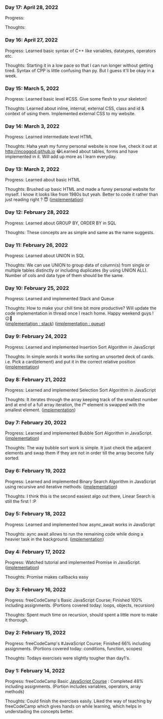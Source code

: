 [//]: # (Copy this template)
<!---
### Day 16: April 27, 2022

Progress: Learned basic syntax of C++ and executed the "Hello World!" program on my machine.

Thoughts:  I still believe it'll be okay in a week
-->
### Day 17: April 28, 2022

Progress: 

Thoughts:
### Day 16: April 27, 2022 

Progress: Learned basic syntax of C++ like variables, datatypes, operators etc.

Thoughts: Starting it in a low pace so that I can run longer without getting tired. Syntax of CPP is little confusing than py. But I guess it'll be okay in a week.
### Day 15: March 5, 2022 

Progress: Learned basic level #CSS. Give some flesh to your skeleton! 

Thoughts: Learned about inline, internal, external CSS, class and id & context of using them. Implemented external CSS to my website. 
### Day 14: March 3, 2022 

Progress: Learned intermediate level HTML 

Thoughts: Haha yeah my funny personal website is now live, check it out at http://incoggod.github.io 😂Learned about tables, forms and have implemented in it. Will add up more as I learn everyday.

### Day 13: March 2, 2022 

Progress: Learned about basic HTML 

Thoughts: Brushed up basic HTML and made a funny personal website for myself. I know it looks like from 1980s but yeah. Better to code it rather than just reading right ? 😇
([implementation](https://github.com/incogGod/100-days-of-code/blob/9c18435ec4dfbe055d0421dd574d8308437605a6/web-development/html-personal-site/index.html))
### Day 12: February 28, 2022 

Progress: Learned about GROUP BY, ORDER BY in SQL 

Thoughts: These concepts are as simple and same as the name suggests. 

### Day 11: February 26, 2022 

Progress: Learned about UNION in SQL 

Thoughts: We can use UNION to group data of column(s) from single or multiple tables distinctly or including duplicates (by using UNION ALL). Number of cols and data type of them should be the same.
### Day 10: February 25, 2022 

Progress: Learned and implemented Stack and Queue

Thoughts: How to make your chill time bit more productive? Will update the code implementation in thread once I reach home. Happy weekend guys ! 😉🍻 <br>
([implementation : stack](https://github.com/incogGod/100-days-of-code/blob/580a972ba27b308361412f71fe4b9e7f951032bd/dsa-implementation/stack.js))
([implementation : queue](https://github.com/incogGod/100-days-of-code/blob/580a972ba27b308361412f71fe4b9e7f951032bd/dsa-implementation/queue.js))
### Day 9: February 24, 2022 

Progress: Learned and implemented Insertion Sort Algorithm in JavaScript 

Thoughts: In simple words it works like sorting an unsorted deck of cards. i.e. Pick a card(element) and put it in the correct relative position ([implementation](https://github.com/incogGod/100-days-of-code/blob/b9f890ef9b3ebe4208da2c56040d911006e27f6e/dsa-implementation/insertion-sort.js))

### Day 8: February 21, 2022 

Progress: Learned and implemented Selection Sort Algorithm in JavaScript 

Thoughts: It iterates through the array keeping track of the smallest number and at end of a full array iteration, the iᵗʰ element is swapped with the smallest element. ([implementation](https://github.com/incogGod/100-days-of-code/blob/f870cf1dddf25fc7eb5e7ac92f4e1745bf510600/dsa-implementation/selection-sort.js))

### Day 7: February 20, 2022 

Progress: Learned and implemented Bubble Sort Algorithm in JavaScript. ([implementation](https://github.com/incogGod/100-days-of-code/blob/7dc2164d38f9b712d7dcecf66709110723ad0c69/dsa-implementation/bubble-sort.js))

Thoughts: The way bubble sort work is simple. It just check the adjacent elements and swap them if they are not in order till the array become fully sorted.

### Day 6: February 19, 2022 

Progress: Learned and implemented Binary Search Algorithm in JavaScript using recursive and iterative methods. ([implementation](https://github.com/incogGod/100-days-of-code/blob/176bec0205eeedd45adbc55e6376f75fda53db29/dsa-implementation/binary-search.js))

Thoughts: I think this is the second easiest algo out there, Linear Search is still the first ! :P

### Day 5: February 18, 2022 

Progress: Learned and implemented how async_await works in JavaScript 

Thoughts: aync await allows to run the remaining code while doing a heavier task in the background. ([implementation](https://github.com/incogGod/100-days-of-code/blob/e1d38d20fbe44a8fc5e7e891bd8afc1a8b67e5ad/misc/async-await.js))

### Day 4: February 17, 2022 

Progress: Watched tutorial and implemented Promise in JavaScript. ([implementation](https://github.com/incogGod/100-days-of-code/blob/302ee21dfdbb0f92781ed10603078839c547040e/misc/promise.js))

Thoughts: Promise makes callbacks easy

### Day 3: February 16, 2022 

Progress: freeCodeCamp's Basic JavaScript Course; Finished 100% including assignments. (Portions covered today: loops, objects, recursion)

Thoughts: Spent much time on recursion, should spent a little more to make it thorough.

### Day 2: February 15, 2022 

Progress: freeCodeCamp's #JavaScript Course; Finished 66% including assignments. (Portions covered today: conditions, function, scopes)

Thoughts: Todays exercises were slightly tougher than day1's.

### Day 1: February 14, 2022 

Progress: freeCodeCamp Basic [JavaScript Course](https://www.freecodecamp.org/learn/javascript-algorithms-and-data-structures/basic-javascript/) : Completed 48% including assignments. (Portion includes variables, operators, array methods)

Thoughts: Could finish the exercises easily. Liked the way of teaching by freeCodeCamp which gives hands on while learning, which helps in understading the concepts better.
